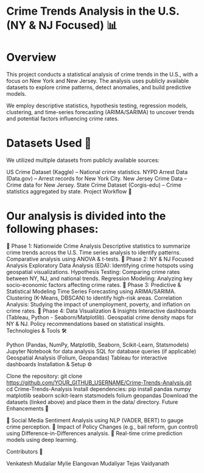 # Crime Trends Analysis in the U.S. (NY & NJ Focused) 📊

# Overview

This project conducts a statistical analysis of crime trends in the U.S., with a focus on New York and New Jersey. The analysis uses publicly available datasets to explore crime patterns, detect anomalies, and build predictive models.

We employ descriptive statistics, hypothesis testing, regression models, clustering, and time-series forecasting (ARIMA/SARIMA) to uncover trends and potential factors influencing crime rates.

# Datasets Used 📂

We utilized multiple datasets from publicly available sources:

US Crime Dataset (Kaggle) – National crime statistics.
NYPD Arrest Data (Data.gov) – Arrest records for New York City.
New Jersey Crime Data – Crime data for New Jersey.
State Crime Dataset (Corgis-edu) – Crime statistics aggregated by state.
Project Workflow 🔄

# Our analysis is divided into the following phases:

📌 Phase 1: Nationwide Crime Analysis
Descriptive statistics to summarize crime trends across the U.S.
Time series analysis to identify patterns.
Comparative analysis using ANOVA & t-tests.
📌 Phase 2: NY & NJ Focused Analysis
Exploratory Data Analysis (EDA): Identifying crime hotspots using geospatial visualizations.
Hypothesis Testing: Comparing crime rates between NY, NJ, and national trends.
Regression Modeling: Analyzing key socio-economic factors affecting crime rates.
📌 Phase 3: Predictive & Statistical Modeling
Time Series Forecasting using ARIMA/SARIMA.
Clustering (K-Means, DBSCAN) to identify high-risk areas.
Correlation Analysis: Studying the impact of unemployment, poverty, and inflation on crime rates.
📌 Phase 4: Data Visualization & Insights
Interactive dashboards (Tableau, Python - Seaborn/Matplotlib).
Geospatial crime density maps for NY & NJ.
Policy recommendations based on statistical insights.
Technologies & Tools 🛠️

Python (Pandas, NumPy, Matplotlib, Seaborn, Scikit-Learn, Statsmodels)
Jupyter Notebook for data analysis
SQL for database queries (if applicable)
Geospatial Analysis (Folium, Geopandas)
Tableau for interactive dashboards
Installation & Setup ⚙️

Clone the repository:
git clone https://github.com/YOUR_GITHUB_USERNAME/Crime-Trends-Analysis.git
cd Crime-Trends-Analysis
Install dependencies:
pip install pandas numpy matplotlib seaborn scikit-learn statsmodels folium geopandas
Download the datasets (linked above) and place them in the data/ directory.
Future Enhancements 🚀

🔹 Social Media Sentiment Analysis using NLP (VADER, BERT) to gauge crime perception.
🔹 Impact of Policy Changes (e.g., bail reform, gun control) using Difference-in-Differences analysis.
🔹 Real-time crime prediction models using deep learning.

Contributors 👥

Venkatesh Mudaliar
Mylie Elangovan Mudaliyar
Tejas Vaidyanath
